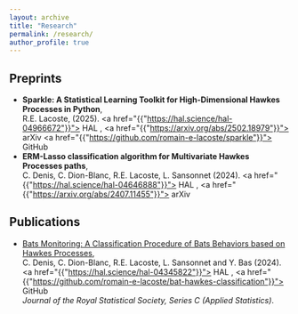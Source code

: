 ```yaml
---
layout: archive
title: "Research"
permalink: /research/
author_profile: true
---
```

## Preprints
- **Sparkle: A Statistical Learning Toolkit for High-Dimensional Hawkes Processes in Python**, \
  R.E. Lacoste, (2025).
  <span> <a href="{{"https://hal.science/hal-04966672"}}"><i class="ai ai-hal ai-fw"></i> HAL</a> </span>,
  <span> <a href="{{"https://arxiv.org/abs/2502.18979"}}"><i class="ai ai-arxiv ai-fw"></i> arXiv</a> </span>
  <span> <a href="{{"https://github.com/romain-e-lacoste/sparkle"}}"><i class="fa fa-fw fa-github"></i> GitHub</a> </span>
- **ERM-Lasso classification algorithm for Multivariate Hawkes Processes paths**, \
  C. Denis, C. Dion-Blanc, R.E. Lacoste, L. Sansonnet (2024).
  <span> <a href="{{"https://hal.science/hal-04646888"}}"><i class="ai ai-hal ai-fw"></i> HAL</a> </span>,
  <span> <a href="{{"https://arxiv.org/abs/2407.11455"}}"><i class="ai ai-arxiv ai-fw"></i> arXiv</a> </span>

## Publications 
- [Bats Monitoring: A Classification Procedure of Bats Behaviors based on Hawkes Processes](https://doi.org/10.1093/jrsssc/qlae024), \
  C. Denis, C. Dion-Blanc, R.E. Lacoste, L. Sansonnet and Y. Bas (2024).
  <span> <a href="{{"https://hal.science/hal-04345822"}}"><i class="ai ai-hal ai-fw"></i> HAL</a> </span>, <span> <a href="{{"https://github.com/romain-e-lacoste/bat-hawkes-classification"}}"><i class="fa fa-fw fa-github"></i> GitHub</a> </span> \
 *Journal of the Royal Statistical Society, Series C (Applied Statistics)*. 
